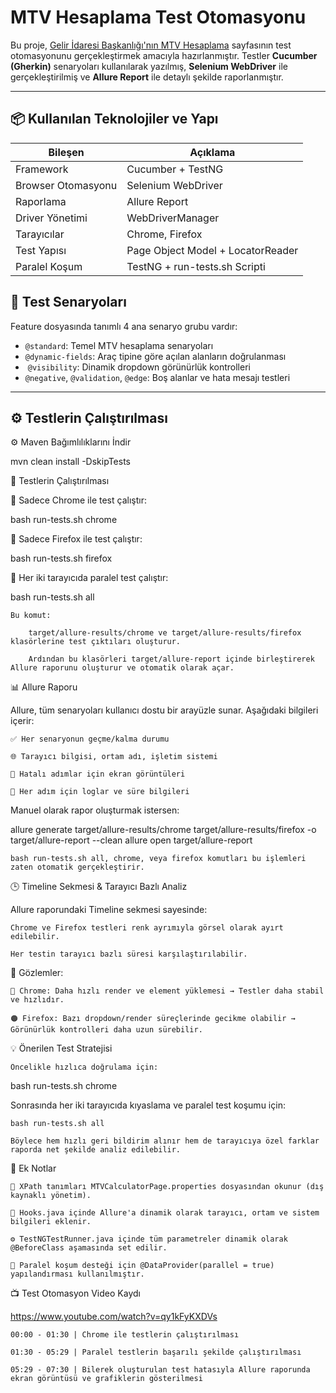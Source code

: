 # MTV Hesaplama Test Otomasyonu

Bu proje, [Gelir İdaresi Başkanlığı'nın MTV Hesaplama](https://dijital.gib.gov.tr/hesaplamalar/MTVHesaplama) sayfasının test otomasyonunu gerçekleştirmek amacıyla hazırlanmıştır. Testler **Cucumber (Gherkin)** senaryoları kullanılarak yazılmış, **Selenium WebDriver** ile gerçekleştirilmiş ve **Allure Report** ile detaylı şekilde raporlanmıştır.

---

## 📦 Kullanılan Teknolojiler ve Yapı

| Bileşen             | Açıklama                                 |
|---------------------|------------------------------------------|
| Framework           | Cucumber + TestNG                        |
| Browser Otomasyonu  | Selenium WebDriver                       |
| Raporlama           | Allure Report                            |
| Driver Yönetimi     | WebDriverManager                         |
| Tarayıcılar         | Chrome, Firefox                          |
| Test Yapısı         | Page Object Model + LocatorReader        |
| Paralel Koşum       | TestNG + run-tests.sh Scripti            |


## 🧪 Test Senaryoları

Feature dosyasında tanımlı 4 ana senaryo grubu vardır:

-  `@standard`: Temel MTV hesaplama senaryoları
-  `@dynamic-fields`: Araç tipine göre açılan alanların doğrulanması
- ️ `@visibility`: Dinamik dropdown görünürlük kontrolleri
-  `@negative`, `@validation`, `@edge`: Boş alanlar ve hata mesajı testleri

---

## ⚙️ Testlerin Çalıştırılması

⚙️ Maven Bağımlılıklarını İndir

mvn clean install -DskipTests

🧪 Testlerin Çalıştırılması

🔹 Sadece Chrome ile test çalıştır:

bash run-tests.sh chrome

🔹 Sadece Firefox ile test çalıştır:

bash run-tests.sh firefox

🔹 Her iki tarayıcıda paralel test çalıştır:

bash run-tests.sh all

    Bu komut:

        target/allure-results/chrome ve target/allure-results/firefox klasörlerine test çıktıları oluşturur.

        Ardından bu klasörleri target/allure-report içinde birleştirerek Allure raporunu oluşturur ve otomatik olarak açar.

📊 Allure Raporu

Allure, tüm senaryoları kullanıcı dostu bir arayüzle sunar. Aşağıdaki bilgileri içerir:

    ✅ Her senaryonun geçme/kalma durumu

    🌐 Tarayıcı bilgisi, ortam adı, işletim sistemi

    📸 Hatalı adımlar için ekran görüntüleri

    🧾 Her adım için loglar ve süre bilgileri

Manuel olarak rapor oluşturmak istersen:

allure generate target/allure-results/chrome target/allure-results/firefox -o target/allure-report --clean
allure open target/allure-report

    bash run-tests.sh all, chrome, veya firefox komutları bu işlemleri zaten otomatik gerçekleştirir.

🕒 Timeline Sekmesi & Tarayıcı Bazlı Analiz

Allure raporundaki Timeline sekmesi sayesinde:

    Chrome ve Firefox testleri renk ayrımıyla görsel olarak ayırt edilebilir.

    Her testin tarayıcı bazlı süresi karşılaştırılabilir.

🧠 Gözlemler:

    🔵 Chrome: Daha hızlı render ve element yüklemesi → Testler daha stabil ve hızlıdır.

    🟠 Firefox: Bazı dropdown/render süreçlerinde gecikme olabilir → Görünürlük kontrolleri daha uzun sürebilir.

💡 Önerilen Test Stratejisi

    Öncelikle hızlıca doğrulama için:

bash run-tests.sh chrome

Sonrasında her iki tarayıcıda kıyaslama ve paralel test koşumu için:

    bash run-tests.sh all

    Böylece hem hızlı geri bildirim alınır hem de tarayıcıya özel farklar raporda net şekilde analiz edilebilir.

📌 Ek Notlar

    🔧 XPath tanımları MTVCalculatorPage.properties dosyasından okunur (dış kaynaklı yönetim).

    🔄 Hooks.java içinde Allure'a dinamik olarak tarayıcı, ortam ve sistem bilgileri eklenir.

    ⚙️ TestNGTestRunner.java içinde tüm parametreler dinamik olarak @BeforeClass aşamasında set edilir.

    🤝 Paralel koşum desteği için @DataProvider(parallel = true) yapılandırması kullanılmıştır.

📺 Test Otomasyon Video Kaydı

https://www.youtube.com/watch?v=qy1kFyKXDVs

    00:00 - 01:30 | Chrome ile testlerin çalıştırılması

    01:30 - 05:29 | Paralel testlerin başarılı şekilde çalıştırılması

    05:29 - 07:30 | Bilerek oluşturulan test hatasıyla Allure raporunda ekran görüntüsü ve grafiklerin gösterilmesi